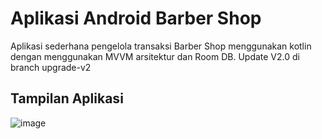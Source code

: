 # Aplikasi Android Barber Shop
Aplikasi sederhana pengelola transaksi Barber Shop menggunakan kotlin dengan menggunakan MVVM arsitektur dan Room DB.
Update V2.0 di branch upgrade-v2

<h2>Tampilan Aplikasi</h2>

![image](https://user-images.githubusercontent.com/43155964/79788607-1ed56280-8373-11ea-97c0-42531ef333f0.png)


